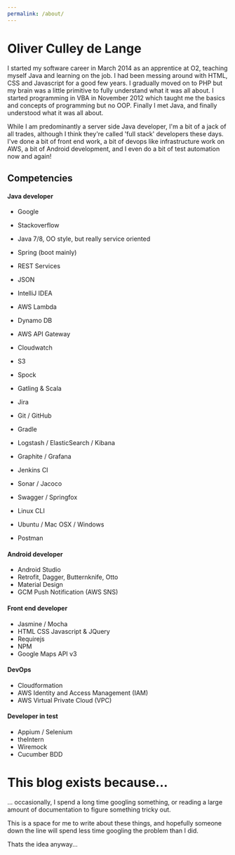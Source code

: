 ```yaml
---
permalink: /about/
---
```

# Oliver Culley de Lange

I started my software career in March 2014 as an apprentice at O2, teaching myself Java and learning on the job. I had been messing around with HTML, CSS and Javascript for a good few years. I gradually moved on to PHP but my brain was a little primitive to fully understand what it was all about. I started programming in VBA in November 2012 which taught me the basics and concepts of programming but no OOP. Finally I met Java, and finally understood what it was all about.

While I am predominantly a server side Java developer, I'm a bit of a jack of all trades, although I think they're called 'full stack' developers these days. I've done a bit of front end work, a bit of devops like infrastructure work on AWS, a bit of Android development, and I even do a bit of test automation now and again!

## Competencies

#### Java developer

- Google
- Stackoverflow

- Java 7/8, OO style, but really service oriented
- Spring (boot mainly)
- REST Services
- JSON
- IntelliJ IDEA

- AWS Lambda
- Dynamo DB
- AWS API Gateway
- Cloudwatch
- S3

- Spock
- Gatling & Scala

- Jira
- Git / GitHub
- Gradle
- Logstash / ElasticSearch / Kibana
- Graphite / Grafana
- Jenkins CI
- Sonar / Jacoco
- Swagger / Springfox
- Linux CLI
- Ubuntu / Mac OSX / Windows
- Postman

#### Android developer

- Android Studio
- Retrofit, Dagger, Butternknife, Otto
- Material Design
- GCM Push Notification (AWS SNS)

#### Front end developer

- Jasmine / Mocha
- HTML CSS Javascript & JQuery
- Requirejs
- NPM
- Google Maps API v3

#### DevOps

- Cloudformation
- AWS Identity and Access Management (IAM)
- AWS Virtual Private Cloud (VPC)

#### Developer in test

- Appium / Selenium
- theIntern
- Wiremock
- Cucumber BDD


# This blog exists because...

... occasionally, I spend a long time googling something, or reading a large amount of documentation to figure something tricky out.

This is a space for me to write about these things, and hopefully someone down the line will spend less time googling the problem than I did.

Thats the idea anyway...